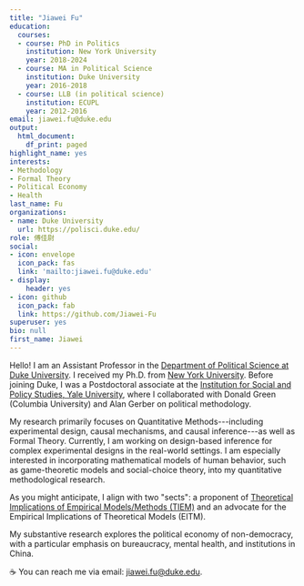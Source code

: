```yaml
---
title: "Jiawei Fu"
education:
  courses:
  - course: PhD in Politics
    institution: New York University
    year: 2018-2024
  - course: MA in Political Science
    institution: Duke University
    year: 2016-2018
  - course: LLB (in political science)
    institution: ECUPL
    year: 2012-2016
email: jiawei.fu@duke.edu
output:
  html_document:
    df_print: paged
highlight_name: yes
interests:
- Methodology
- Formal Theory
- Political Economy
- Health
last_name: Fu
organizations:
- name: Duke University
  url: https://polisci.duke.edu/
role: 傅佳尉
social:
- icon: envelope
  icon_pack: fas
  link: 'mailto:jiawei.fu@duke.edu'
- display:
    header: yes
- icon: github
  icon_pack: fab
  link: https://github.com/Jiawei-Fu
superuser: yes
bio: null
first_name: Jiawei
---
```


Hello! I am an Assistant Professor in the [Department of Political Science at Duke University](https://polisci.duke.edu/). I received my Ph.D. from [New York University](https://as.nyu.edu/departments/politics.html). Before joining Duke, I was a Postdoctoral associate at the [Institution for Social and Policy Studies, Yale University](https://isps.yale.edu/), where I collaborated with Donald Green (Columbia University) and Alan Gerber on political methodology.

My research primarily focuses on Quantitative Methods---including experimental design, causal mechanisms, and causal inference---as well as Formal Theory. Currently, I am working on design-based inference for complex experimental designs in the real-world settings. I am especially interested in incorporating mathematical models of human behavior, such as game-theoretic models and social-choice theory, into my quantitative methodological research. 

As you might anticipate, I align with two "sects": a proponent of [Theoretical Implications of Empirical Models/Methods (TIEM)](https://jiaweifu.org/tiem/) and an advocate for the Empirical Implications of Theoretical Models (EITM).

My substantive research explores the political economy of non-democracy, with a particular emphasis on bureaucracy, mental health, and institutions in China. 

:coffee: You can reach me via email: [jiawei.fu@duke.edu](mailto:jiawei.fu@duke.edu).

